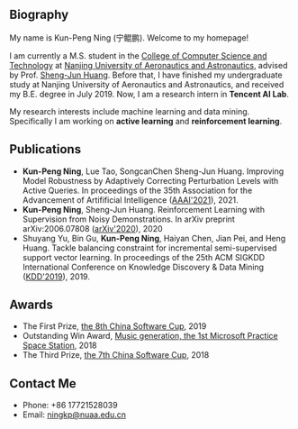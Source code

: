 ## Biography
My name is Kun-Peng Ning (宁鲲鹏). Welcome to my homepage!

I am currently a M.S. student in the [College of Computer Science and Technology](http://cs.nuaa.edu.cn/) at [Nanjing University of Aeronautics and Astronautics](http://www.nuaa.edu.cn/), advised by Prof. [Sheng-Jun Huang](http://parnec.nuaa.edu.cn/huangsj/). Before that, I have finished my undergraduate study at Nanjing University of Aeronautics and Astronautics, and received my B.E. degree in July 2019. Now, I am a research intern in **Tencent AI Lab**.

My research interests include machine learning and data mining. Specifically I am working on **active learning** and **reinforcement learning**. 

## Publications
- **Kun-Peng Ning**, Lue Tao, SongcanChen Sheng-Jun Huang. Improving Model Robustness by Adaptively Correcting Perturbation Levels with Active Queries. In proceedings of the 35th Association for the Advancement of Artifificial Intelligence ([AAAI'2021]()), 2021.
- **Kun-Peng Ning**, Sheng-Jun Huang. Reinforcement Learning with Supervision from Noisy Demonstrations. In arXiv preprint arXiv:2006.07808 ([arXiv'2020](https://arxiv.org/pdf/2006.07808.pdf)), 2020
- Shuyang Yu, Bin Gu, **Kun-Peng Ning**, Haiyan Chen, Jian Pei, and Heng Huang. Tackle balancing constraint for incremental semi-supervised support vector learning. In proceedings of the 25th ACM SIGKDD International Conference on Knowledge Discovery & Data Mining ([KDD'2019](https://dl.acm.org/doi/pdf/10.1145/3292500.3330962)), 2019.

## Awards
- The First Prize, [the 8th China Software Cup](http://www.cnsoftbei.com/plus/view.php?aid=452), 2019
- Outstanding Win Award, [Music generation, the 1st Microsoft Practice Space Station](http://studentclub.msra.cn/news2/9), 2018
- The Third Prize, [the 7th China Software Cup](http://www.cnsoftbei.com/plus/view.php?aid=220), 2018

## Contact Me
- Phone: +86 17721528039
- Email: ningkp@nuaa.edu.cn

